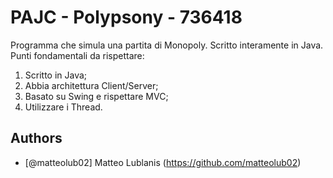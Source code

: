 
# PAJC - Polypsony - 736418
Programma che simula una partita di Monopoly. Scritto interamente in Java. Punti fondamentali da rispettare:
1. Scritto in Java;
2. Abbia architettura Client/Server;
3. Basato su Swing e rispettare MVC;
4. Utilizzare i Thread.



## Authors
- [@matteolub02] Matteo Lublanis (https://github.com/matteolub02)


